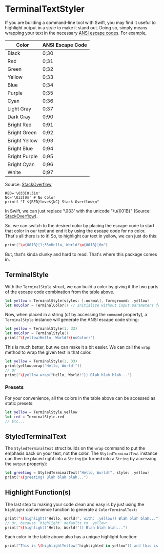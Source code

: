 # TerminalTextStyler

If you are building a command-line tool with Swift, you may find it useful to highlight output in a style to make it stand out. Doing so, simply means wrapping your text in the necessary [ANSI escape codes](https://en.wikipedia.org/wiki/ANSI_escape_code). For example,

Color | ANSI Escape Code
---- | ----
Black | 0;30
Red | 0;31
Green | 0;32
Yellow | 0;33
Blue | 0;34
Purple | 0;35
Cyan | 0;36
Light Gray | 0;37
Dark Gray | 0;90
Bright Red | 0;91
Bright Green | 0;92
Bright Yellow | 0;93
Bright Blue | 0;94
Bright Purple | 0;95
Bright Cyan | 0;96
White | 0;97

Source: [StackOverflow](https://stackoverflow.com/a/5947802/3055803)

```
RED='\033[0;31m'
NC='\033[0m' # No Color
printf "I ${RED}love${NC} Stack Overflow\n"
```

In Swift, we can just replace '\033' with the unicode "\u{001B}" (Source: [StackOverflow](https://stackoverflow.com/q/40583721/3055803)).

So, we can switch to the desired color by placing the escape code to start that color in our text and end it by using the escape code for no color. That's all there is to it! So, to highlight our text in yellow, we can just do this:

```swift
print("\u{001B}[1;33mHello, World!\u{001B}[0m")
```

But, that's kinda clunky and hard to read. That's where this package comes in.

## TerminalStyle

With the `TerminalStyle` struct, we can build a color by giving it the two parts of the escape code combination from the table above.

```swift
let yellow = TerminalStyle(styles: [.normal], foreground: .yellow)
let noColor = TerminalColor() // Initialize without input parameters for no color
```

Now, when placed in a string (of by accessing the `command` property), a `TerminalStyle` instance will generate the ANSI escape code string:

```swift
let yellow = TerminalStyle(1, 33)
let noColor = TerminalStyle()
print("\(yellow)Hello, World!\(noColor)")
```

This is much better, but we can make it a bit easier. We can call the `wrap` method to wrap the given text in that color.

```swift
let yellow = TerminalStyle(1, 33)
print(yellow.wrap("Hello, World!"))
// Or
print("\(yellow.wrap("Hello, World!")) Blah blah blah...")
```

### Presets

For your convenience, all the colors in the table above can be accessed as static presets:

```swift
let yellow = TerminalStyle.yellow
let red = TerminalStyle.red
// Etc...
```

## StyledTerminalText

The `StyledTerminalText` struct builds on the `wrap` command to put the emphasis back on your text, not the color. The `StyledTerminalText` instance can then be placed right into a `String` (or turned into a `String` by accessing the `output` property):

```swift
let greeting = StyledTerminalText("Hello, World!", style: .yellow)
print("\(greeting) Blah blah blah...")
```

## Highlight Function(s)

The last step to making your code clean and easy is by just using the `highlight` convenience function to generate a `ColorTerminalText`:

```swift
print("\(highlight("Hello, World!", with: .yellow)) Blah blah blah...")
// Or, because `highlight` defaults to .yellow:
print("\(highlight("Hello, World!")) Blah blah blah...")
```

Each color in the table above also has a unique highlight function:

```swift
print("This is \(highlightYellow("highlighted in yellow")) and this is \(highlightRed("highlighted in red")).")
```

